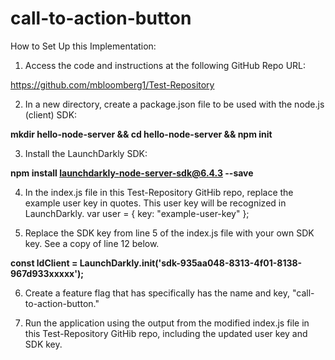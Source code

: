 # call-to-action-button

How to Set Up this Implementation:

1) Access the code and instructions at the following GitHub Repo URL: 

https://github.com/mbloomberg1/Test-Repository

2) In a new directory, create a package.json file to be used with the node.js (client) SDK:

**mkdir hello-node-server && cd hello-node-server && npm init**

3) Install the LaunchDarkly SDK:

**npm install launchdarkly-node-server-sdk@6.4.3 --save**

4) In the index.js file in this Test-Repository GitHib repo, replace the example user key in quotes. This user key will be recognized in LaunchDarkly.
var user = { key: "example-user-key" };

5) Replace the SDK key from line 5 of the index.js file with your own SDK key. See a copy of line 12 below.

**const ldClient = LaunchDarkly.init('sdk-935aa048-8313-4f01-8138-967d933xxxxx');**

6) Create a feature flag that has specifically has the name and key, "call-to-action-button."

7) Run the application using the output from the modified index.js file in this Test-Repository GitHib repo, including the updated user key and SDK key.
